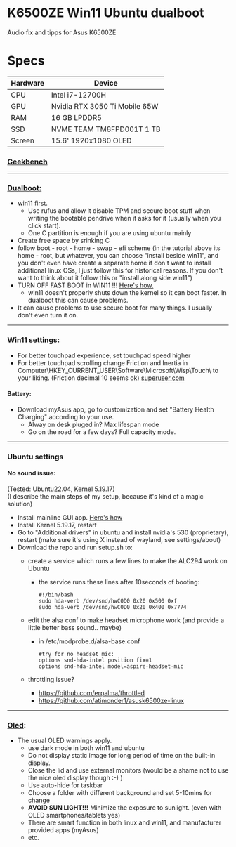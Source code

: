 # K6500ZE Win11 Ubuntu dualboot
Audio fix and tipps for Asus K6500ZE

# Specs
Hardware | Device
-------- | ------
CPU | Intel i7-12700H
GPU | Nvidia RTX 3050 Ti Mobile 65W
RAM | 16 GB LPDDR5
SSD | NVME TEAM TM8FPD001T 1 TB
Screen | 15.6' 1920x1080 OLED

### [Geekbench](https://browser.geekbench.com/v6/cpu/1541041)

-----------

### [Dualboot:](https://www.linuxtechi.com/dual-boot-ubuntu-22-04-and-windows-11/) 
- win11 first.
  - Use rufus and allow it disable TPM and secure boot stuff when writing the bootable pendrive when it asks for it (usually when you click start). 
  - One C partition is enough if you are using ubuntu mainly
- Create free space by srinking C
- follow boot - root - home - swap - efi scheme (in the tutorial above its home - root, but whatever, you can choose "install beside win11", and you don't even have create a separate home if don't want to install additional linux OSs, I just follow this for historical reasons. If you don't want to think about it follow this or "install along side win11")
- TURN OFF FAST BOOT in WIN11 !!! [Here's how.](https://www.windowscentral.com/software-apps/windows-11/how-to-enable-or-disable-fast-startup-on-windows-11)
  - win11 doesn't properly shuts down the kernel so it can boot faster. In dualboot this can cause problems.
- It can cause problems to use secure boot for many things. I usually don't even turn it on.
 
-----------

### Win11 settings:
- For better touchpad experience, set touchpad speed higher
- For better touchpad scrolling change Friction and Inertia in Computer\HKEY_CURRENT_USER\Software\Microsoft\Wisp\Touch\ to your liking. (Friction decimal 10 seems ok)
[superuser.com](https://superuser.com/questions/1209746/increase-precision-touchpad-two-finger-scrolling-speed)

#### Battery:
- Download myAsus app, go to customization and set "Battery Health Charging" according to your use.
  - Alway on desk pluged in? Max lifespan mode
  - Go on the road for a few days? Full capacity mode.

-----------

### Ubuntu settings

#### No sound issue:
(Tested: Ubuntu22.04, Kernel 5.19.17)    
(I describe the main steps of my setup, because it's kind of a magic solution)    
- Install mainline GUI app. [Here's how](https://ubuntuhandbook.org/index.php/2020/08/mainline-install-latest-kernel-ubuntu-linux-mint/)
- Install Kernel 5.19.17, restart
- Go to "Additional drivers" in ubuntu and install nvidia's 530 (proprietary), restart (make sure it's using X instead of wayland, see settings/about)
- Download the repo and run setup.sh to:
  - create a service which runs a few lines to make the ALC294 work on Ubuntu
    - the service runs these lines after 10seconds of booting:
      ```
      #!/bin/bash
      sudo hda-verb /dev/snd/hwC0D0 0x20 0x500 0xf
      sudo hda-verb /dev/snd/hwC0D0 0x20 0x400 0x7774
      ```
  - edit the alsa conf to make headset microphone work (and provide a little better bass sound.. maybe)
    - in /etc/modprobe.d/alsa-base.conf
      ```
      #try for no headset mic:
      options snd-hda-intel position fix=1
      options snd-hda-intel model=aspire-headset-mic
      ```

  - throttling issue?
    - https://github.com/erpalma/throttled
    - https://github.com/atimonder1/asusk6500ze-linux

-----------

### [Oled](https://www.asus.com/support/FAQ/1044809):
- The usual OLED warnings apply.
  - use dark mode in both win11 and ubuntu
  - Do not display static image for long period of time on the built-in display.
  - Close the lid and use external monitors (would be a shame not to use the nice oled display though :-) )
  - Use auto-hide for taskbar
  - Choose a folder with different background and set 5-10mins for change
  - **AVOID SUN LIGHT!!!** Minimize the exposure to sunlight. (even with OLED smartphones/tablets yes)
  - There are smart function in both linux and win11, and manufacturer provided apps (myAsus)
  - etc.
